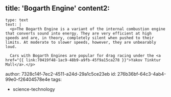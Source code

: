 title: 'Bogarth Engine'
content2:
  -
    type: text
    text: |
      <p>The Bogarth Engine is a variant of the internal combustion engine that converts sound into energy. They are very efficient at high speeds and are, in theory, completely silent when pushed to their limits. At moderate to slower speeds, however, they are unbearably loud.
      
      Cars with Bogarth Engines are popular for drag racing under the <a href="{{ link:70419f48-1ac9-48b9-a9fb-45f9a15ca278 }}">Yakov Tinktur Mall</a>.</p>
author: 7328c14f-7ec2-4511-a24d-29a1c5ce23eb
id: 276b36bf-64c3-4ab4-99e0-f26404578e4e
tags:
  - science-technology
